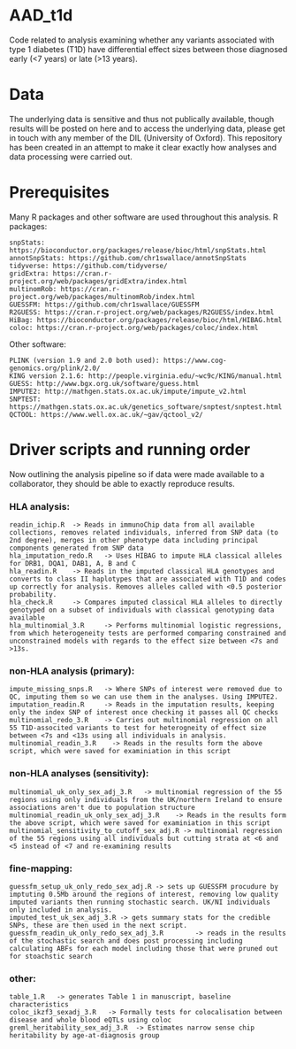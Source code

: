 # AAD_t1d

Code related to analysis examining whether any variants associated with type 1 diabetes (T1D) have  differential effect sizes between those diagnosed early (<7 years) or late (>13 years).

# Data

The underlying data is sensitive and thus not publically available, though results will be posted on here and to access the underlying data, please get in touch with any member of the DIL (University of Oxford).
This repository has been created in an attempt to make it clear exactly how analyses and data processing were carried out.

# Prerequisites

Many R packages and other software are used throughout this analysis.
R packages:

```
snpStats: https://bioconductor.org/packages/release/bioc/html/snpStats.html
annotSnpStats: https://github.com/chr1swallace/annotSnpStats
tidyverse: https://github.com/tidyverse/
gridExtra: https://cran.r-project.org/web/packages/gridExtra/index.html
multinomRob: https://cran.r-project.org/web/packages/multinomRob/index.html
GUESSFM: https://github.com/chr1swallace/GUESSFM
R2GUESS: https://cran.r-project.org/web/packages/R2GUESS/index.html
HiBag: https://bioconductor.org/packages/release/bioc/html/HIBAG.html
coloc: https://cran.r-project.org/web/packages/coloc/index.html
```

Other software:
```
PLINK (version 1.9 and 2.0 both used): https://www.cog-genomics.org/plink/2.0/
KING version 2.1.6: http://people.virginia.edu/~wc9c/KING/manual.html
GUESS: http://www.bgx.org.uk/software/guess.html
IMPUTE2: http://mathgen.stats.ox.ac.uk/impute/impute_v2.html
SNPTEST: https://mathgen.stats.ox.ac.uk/genetics_software/snptest/snptest.html
QCTOOL: https://www.well.ox.ac.uk/~gav/qctool_v2/
```

# Driver scripts and running order

Now outlining the analysis pipeline so if data were made available to a collaborator, they should be able to exactly reproduce results.


### HLA analysis:
```
readin_ichip.R  -> Reads in immunoChip data from all available collections, removes related individuals, inferred from SNP data (to 2nd degree), merges in other phenotype data including principal components generated from SNP data
hla_imputation_redo.R   -> Uses HIBAG to impute HLA classical alleles for DRB1, DQA1, DAB1, A, B and C
hla_readin.R    -> Reads in the imputed classical HLA genotypes and converts to class II haplotypes that are associated with T1D and codes up correctly for analysis. Removes alleles called with <0.5 posterior probability.
hla_check.R     -> Compares imputed classical HLA alleles to directly genotyped on a subset of individuals with classical genotyping data available
hla_multinomial_3.R     -> Performs multinomial logistic regressions, from which heterogeneity tests are performed comparing constrained and unconstrained models with regards to the effect size between <7s and >13s.
```

### non-HLA analysis (primary):
```
impute_missing_snps.R   -> Where SNPs of interest were removed due to QC, imputing them so we can use them in the analyses. Using IMPUTE2.
imputation_readin.R     -> Reads in the imputation results, keeping only the index SNP of interest once checking it passes all QC checks
multinomial_redo_3.R    -> Carries out multinomial regression on all 55 T1D-associted variants to test for heterogneity of effect size between <7s and <13s using all individuals in analysis.
multinomial_readin_3.R    -> Reads in the results form the above script, which were saved for examiniation in this script
```
### non-HLA analyses (sensitivity):
```
multinomial_uk_only_sex_adj_3.R   -> multinomial regression of the 55 regions using only individuals from the UK/northern Ireland to ensure associations aren't due to population structure
multinomial_readin_uk_only_sex_adj_3.R    -> Reads in the results form the above script, which were saved for examiniation in this script
multinomial_sensitivity_to_cutoff_sex_adj.R -> multinomial regression of the 55 regions using all individuals but cutting strata at <6 and <5 instead of <7 and re-examining results
```

### fine-mapping:
```
guessfm_setup_uk_only_redo_sex_adj.R -> sets up GUESSFM procudure by imptuting 0.5Mb around the regions of interest, removing low quality imputed variants then running stochastic search. UK/NI individuals only included in analysis.
imputed_test_uk_sex_adj_3.R	-> gets summary stats for the credible SNPs, these are then used in the next script.
guessfm_readin_uk_only_redo_sex_adj_3.R        -> reads in the results of the stochastic search and does post processing including calculating ABFs for each model including those that were pruned out for stoachstic search
```

### other:
```
table_1.R	-> generates Table 1 in manuscript, baseline characteristics
coloc_ikzf3_sexadj_3.R   -> Formally tests for colocalisation between disease and whole blood eQTLs using coloc
greml_heritability_sex_adj_3.R	-> Estimates narrow sense chip heritability by age-at-diagnosis group
```
